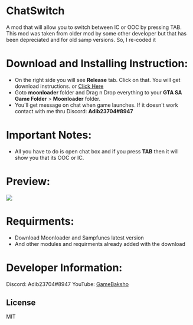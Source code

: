 # ChatSwitch
 A mod that will allow you to switch between IC or OOC by pressing TAB. This mod was taken from older mod by some other developer but that has been depreciated and for old samp versions. So, I re-coded it

# Download and Installing Instruction:
  - On the right side you will see **Release** tab. Click on that. You will get download instructions. or [Click Here](https://github.com/Adib23704/LUA-ChatSwitch/releases)
  - Goto **moonloader** folder and Drag n Drop everything to your **GTA SA Game Folder** > **Moonloader** folder.
  - You'll get message on chat when game launches. If it doesn't work contact with me thru Discord: **Adib23704#8947**

# Important Notes:
- All you have to do is open chat box and if you press **TAB** then it will show you that its OOC or IC.

# Preview:
![](https://i.imgur.com/iwGenxb.gif)

# Requirments:
- Download Moonloader and Sampfuncs latest version
- And other modules and requirments already added with the download

# Developer Information:
Discord: Adib23704#8947
YouTube: [GameBaksho](https://youtube.com/GameBaksho)

License
----

MIT